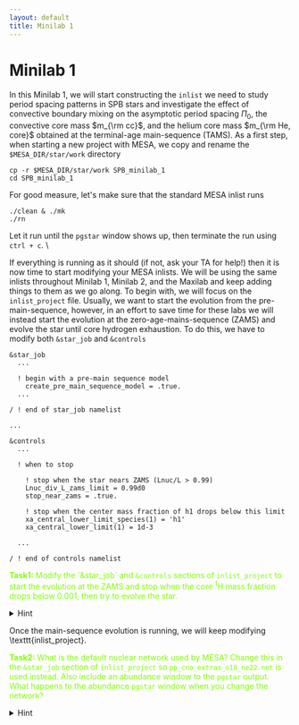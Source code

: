 ```yaml
---
layout: default
title: Minilab 1
---
```

# Minilab 1

In this Minilab 1, we will start constructing the `inlist` we need to study period spacing patterns in SPB stars and investigate the effect of convective boundary mixing on the asymptotic period spacing $\Pi_0$, the convective core mass $m_{\rm cc}$, and the helium core mass $m_{\rm He, core}$ obtained at the terminal-age main-sequence (TAMS). As a first step, when starting a new project with MESA, we copy and rename the `$MESA_DIR/star/work` directory


```
cp -r $MESA_DIR/star/work SPB_minilab_1
cd SPB_minilab_1
```

For good measure, let's make sure that the standard MESA inlist runs
```
./clean & ./mk
./rn
```

Let it run until the `pgstar` window shows up, then terminate the run using `ctrl + c`. \\

If everything is running as it should (if not, ask your TA for help!) then it is now time to start modifying your MESA inlists. We will be using the same inlists throughout Minilab 1, Minilab 2, and the Maxilab and keep adding things to them as we go along. To begin with, we will focus on the `inlist_project` file. Usually, we want to start the evolution from the pre-main-sequence, however, in an effort to save time for these labs we will instead start the evolution at the zero-age-mains-sequence (ZAMS) and evolve the star until core hydrogen exhaustion. To do this, we have to modify both `&star_job` and `&controls`

```
&star_job
  ...

  ! begin with a pre-main sequence model
    create_pre_main_sequence_model = .true.
  ...

/ ! end of star_job namelist

...

&controls
  ...

  ! when to stop

    ! stop when the star nears ZAMS (Lnuc/L > 0.99)
    Lnuc_div_L_zams_limit = 0.99d0
    stop_near_zams = .true.

    ! stop when the center mass fraction of h1 drops below this limit
    xa_central_lower_limit_species(1) = 'h1'
    xa_central_lower_limit(1) = 1d-3

  ...

/ ! end of controls namelist
```


<p style="color: rgb(127, 255, 0)">
<b>Task1:</b> Modify the `&star_job` and <code>&controls</code> sections of <code>inlist_project</code> to start the evolution at the ZAMS and stop when the core <sup>1</sup>H mass fraction drops below 0.001, then try to evolve the star.
</p>

<details>
<summary> Hint </summary>
<p style="color: rgb(225, 191, 0)">
The parameters that need to be changed are <code>create_pre_main_sequence_model</code> and <code>stop_near_zams</code>.
</p>
</details>

Once the main-sequence evolution is running, we will keep modifying \texttt{inlist\_project}.

<p style="color: rgb(127, 255, 0)">
<b>Task2:</b> What is the default nuclear network used by MESA? Change this in the <code>&star_job</code> section of <code>inlist_project</code> so <code>pp_cno_extras_o18_ne22.net</code> is used instead. Also include an abundance window to the <code>pgstar</code> output. What happens to the abundance <code>pgstar</code> window when you change the network?
</p>

<details>
<summary> Hint </summary>
<p style="color: rgb(225, 191, 0)">
The parameters that need to be added in <code>inlist_project</code> are <code>change_net</code> and <code>new_net_name</code>. To plot the abundance window, add <code>Abundance_win_flag = .true.</code> to <code>inlist_pgstar</code>.
</p>
</details>